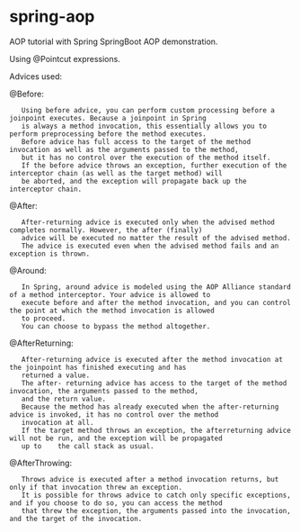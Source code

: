 # spring-aop
AOP tutorial with Spring
SpringBoot AOP demonstration.




Using @Pointcut expressions.


Advices used:


@Before:


       Using before advice, you can perform custom processing before a joinpoint executes. Because a joinpoint in Spring
       is always a method invocation, this essentially allows you to perform preprocessing before the method executes.
       Before advice has full access to the target of the method invocation as well as the arguments passed to the method, 
       but it has no control over the execution of the method itself.
       If the before advice throws an exception, further execution of the interceptor chain (as well as the target method) will
       be aborted, and the exception will propagate back up the interceptor chain.


@After:

       After-returning advice is executed only when the advised method completes normally. However, the after (finally)
       advice will be executed no matter the result of the advised method. 
       The advice is executed even when the advised method fails and an exception is thrown.


@Around:

       In Spring, around advice is modeled using the AOP Alliance standard of a method interceptor. Your advice is allowed to
       execute before and after the method invocation, and you can control the point at which the method invocation is allowed
       to proceed. 
       You can choose to bypass the method altogether.
     


@AfterReturning:

       After-returning advice is executed after the method invocation at the joinpoint has finished executing and has
       returned a value. 
       The after- returning advice has access to the target of the method invocation, the arguments passed to the method, 
       and the return value. 
       Because the method has already executed when the after-returning advice is invoked, it has no control over the method
       invocation at all. 
       If the target method throws an exception, the afterreturning advice will not be run, and the exception will be propagated
       up to    the call stack as usual.


@AfterThrowing:


       Throws advice is executed after a method invocation returns, but only if that invocation threw an exception. 
       It is possible for throws advice to catch only specific exceptions, and if you choose to do so, you can access the method
       that threw the exception, the arguments passed into the invocation, and the target of the invocation.



